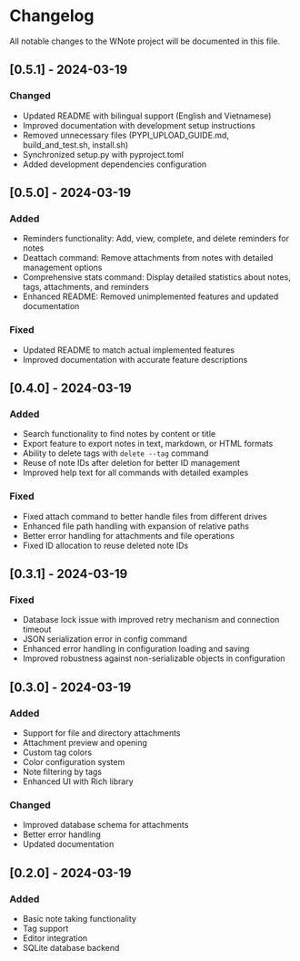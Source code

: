 # Changelog

All notable changes to the WNote project will be documented in this file.

## [0.5.1] - 2024-03-19

### Changed
- Updated README with bilingual support (English and Vietnamese)
- Improved documentation with development setup instructions
- Removed unnecessary files (PYPI_UPLOAD_GUIDE.md, build_and_test.sh, install.sh)
- Synchronized setup.py with pyproject.toml
- Added development dependencies configuration

## [0.5.0] - 2024-03-19

### Added
- Reminders functionality: Add, view, complete, and delete reminders for notes
- Deattach command: Remove attachments from notes with detailed management options
- Comprehensive stats command: Display detailed statistics about notes, tags, attachments, and reminders
- Enhanced README: Removed unimplemented features and updated documentation

### Fixed
- Updated README to match actual implemented features
- Improved documentation with accurate feature descriptions

## [0.4.0] - 2024-03-19

### Added
- Search functionality to find notes by content or title
- Export feature to export notes in text, markdown, or HTML formats
- Ability to delete tags with `delete --tag` command
- Reuse of note IDs after deletion for better ID management
- Improved help text for all commands with detailed examples

### Fixed
- Fixed attach command to better handle files from different drives
- Enhanced file path handling with expansion of relative paths
- Better error handling for attachments and file operations
- Fixed ID allocation to reuse deleted note IDs

## [0.3.1] - 2024-03-19

### Fixed
- Database lock issue with improved retry mechanism and connection timeout
- JSON serialization error in config command
- Enhanced error handling in configuration loading and saving
- Improved robustness against non-serializable objects in configuration

## [0.3.0] - 2024-03-19

### Added
- Support for file and directory attachments
- Attachment preview and opening
- Custom tag colors
- Color configuration system
- Note filtering by tags
- Enhanced UI with Rich library

### Changed
- Improved database schema for attachments
- Better error handling
- Updated documentation

## [0.2.0] - 2024-03-19

### Added
- Basic note taking functionality
- Tag support
- Editor integration
- SQLite database backend 